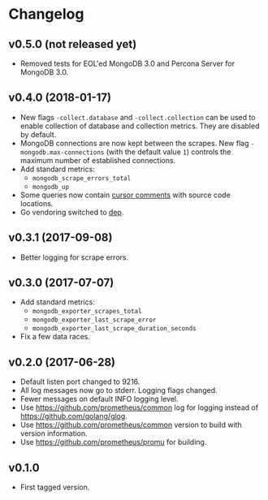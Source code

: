 # Changelog

## v0.5.0 (not released yet)

* Removed tests for EOL'ed MongoDB 3.0 and Percona Server for MongoDB 3.0.

## v0.4.0 (2018-01-17)

* New flags `-collect.database` and `-collect.collection` can be used to enable collection of database and collection
  metrics. They are disabled by default.
* MongoDB connections are now kept between the scrapes. New flag `-mongodb.max-connections` (with the default value `1`)
  controls the maximum number of established connections.
* Add standard metrics:
  * `mongodb_scrape_errors_total`
  * `mongodb_up`
* Some queries now contain [cursor comments](https://www.percona.com/blog/2017/06/21/tracing-mongodb-queries-to-code-with-cursor-comments/)
  with source code locations.
* Go vendoring switched to [dep](https://github.com/golang/dep).

## v0.3.1 (2017-09-08)

* Better logging for scrape errors.

## v0.3.0 (2017-07-07)

* Add standard metrics:
  * `mongodb_exporter_scrapes_total`
  * `mongodb_exporter_last_scrape_error`
  * `mongodb_exporter_last_scrape_duration_seconds`
* Fix a few data races.

## v0.2.0 (2017-06-28)

* Default listen port changed to 9216.
* All log messages now go to stderr. Logging flags changed.
* Fewer messages on default INFO logging level.
* Use https://github.com/prometheus/common log for logging instead of https://github.com/golang/glog.
* Use https://github.com/prometheus/common version to build with version information.
* Use https://github.com/prometheus/promu for building.

## v0.1.0

* First tagged version.
